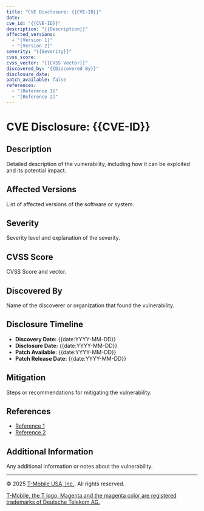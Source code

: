 ```yaml
---
title: "CVE Disclosure: {{CVE-ID}}"
date: 
cve_id: "{{CVE-ID}}"
description: "{{Description}}"
affected_versions:
  - "[Version 1]"
  - "[Version 2]"
severity: "{{Severity}}"
cvss_score: 
cvss_vector: "{{CVSS Vector}}"
discovered_by: "{{Discovered By}}"
disclosure_date: 
patch_available: false
references:
  - "[Reference 1]"
  - "[Reference 2]"
---
```

# CVE Disclosure: {{CVE-ID}}

## Description
Detailed description of the vulnerability, including how it can be exploited and its potential impact.

## Affected Versions
List of affected versions of the software or system.

## Severity
Severity level and explanation of the severity.

## CVSS Score
CVSS Score and vector.

## Discovered By
Name of the discoverer or organization that found the vulnerability.

## Disclosure Timeline
- **Discovery Date:** {{date:YYYY-MM-DD}}
- **Disclosure Date:** {{date:YYYY-MM-DD}}
- **Patch Available:** {{date:YYYY-MM-DD}}
- **Patch Release Date:** {{date:YYYY-MM-DD}}

## Mitigation
Steps or recommendations for mitigating the vulnerability.

## References
- [Reference 1](https://nvd.nist.gov)
- [Reference 2](https://nvd.nist.gov)
## Additional Information
Any additional information or notes about the vulnerability.

---
© 2025 [T-Mobile USA, Inc.](https://www.t-mobile.com/responsibility/legal/copyright). All rights reserved.

[T-Mobile, the T logo, Magenta and the magenta color are registered trademarks of Deutsche Telekom AG.](https://www.t-mobile.com/responsibility/legal/trademarks)